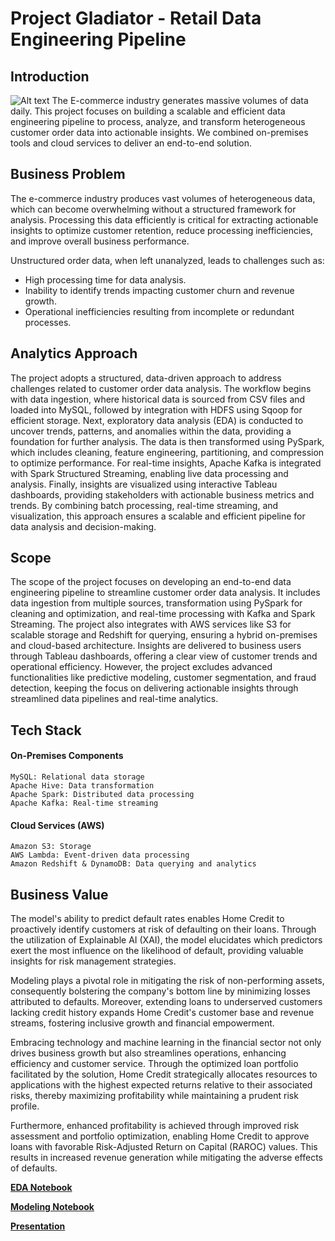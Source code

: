 # Project Gladiator - Retail Data Engineering Pipeline
## Introduction
![Alt text](Line.png)
The E-commerce industry generates massive volumes of data daily. This project focuses on building a scalable and efficient data engineering pipeline to process, analyze, and transform heterogeneous customer order data into actionable insights. We combined on-premises tools and cloud services to deliver an end-to-end solution.

## Business Problem

The e-commerce industry produces vast volumes of heterogeneous data, which can become overwhelming without a structured framework for analysis. Processing this data efficiently is critical for extracting actionable insights to optimize customer retention, reduce processing inefficiencies, and improve overall business performance.

Unstructured order data, when left unanalyzed, leads to challenges such as:
- High processing time for data analysis.
- Inability to identify trends impacting customer churn and revenue growth.
- Operational inefficiencies resulting from incomplete or redundant processes.

## Analytics Approach

The project adopts a structured, data-driven approach to address challenges related to customer order data analysis. The workflow begins with data ingestion, where historical data is sourced from CSV files and loaded into MySQL, followed by integration with HDFS using Sqoop for efficient storage. Next, exploratory data analysis (EDA) is conducted to uncover trends, patterns, and anomalies within the data, providing a foundation for further analysis. The data is then transformed using PySpark, which includes cleaning, feature engineering, partitioning, and compression to optimize performance. For real-time insights, Apache Kafka is integrated with Spark Structured Streaming, enabling live data processing and analysis. Finally, insights are visualized using interactive Tableau dashboards, providing stakeholders with actionable business metrics and trends. By combining batch processing, real-time streaming, and visualization, this approach ensures a scalable and efficient pipeline for data analysis and decision-making.

## Scope

The scope of the project focuses on developing an end-to-end data engineering pipeline to streamline customer order data analysis. It includes data ingestion from multiple sources, transformation using PySpark for cleaning and optimization, and real-time processing with Kafka and Spark Streaming. The project also integrates with AWS services like S3 for scalable storage and Redshift for querying, ensuring a hybrid on-premises and cloud-based architecture. Insights are delivered to business users through Tableau dashboards, offering a clear view of customer trends and operational efficiency. However, the project excludes advanced functionalities like predictive modeling, customer segmentation, and fraud detection, keeping the focus on delivering actionable insights through streamlined data pipelines and real-time analytics.

## Tech Stack
#### On-Premises Components

    MySQL: Relational data storage
    Apache Hive: Data transformation
    Apache Spark: Distributed data processing
    Apache Kafka: Real-time streaming

#### Cloud Services (AWS)

    Amazon S3: Storage
    AWS Lambda: Event-driven data processing
    Amazon Redshift & DynamoDB: Data querying and analytics






## Business Value

The model's ability to predict default rates enables Home Credit to proactively identify customers at risk of defaulting on their loans. Through the utilization of Explainable AI (XAI), the model elucidates which predictors exert the most influence on the likelihood of default, providing valuable insights for risk management strategies.

Modeling plays a pivotal role in mitigating the risk of non-performing assets, consequently bolstering the company's bottom line by minimizing losses attributed to defaults. Moreover, extending loans to underserved customers lacking credit history expands Home Credit's customer base and revenue streams, fostering inclusive growth and financial empowerment.

Embracing technology and machine learning in the financial sector not only drives business growth but also streamlines operations, enhancing efficiency and customer service. Through the optimized loan portfolio facilitated by the solution, Home Credit strategically allocates resources to applications with the highest expected returns relative to their associated risks, thereby maximizing profitability while maintaining a prudent risk profile.

Furthermore, enhanced profitability is achieved through improved risk assessment and portfolio optimization, enabling Home Credit to approve loans with favorable Risk-Adjusted Return on Capital (RAROC) values. This results in increased revenue generation while mitigating the adverse effects of defaults.



**[EDA Notebook](https://github.com/gnair60/Home-Credit-Capstone/blob/main/EDA.ipynb)**

**[Modeling Notebook](https://github.com/gnair60/Home-Credit-Capstone/blob/main/Modelling.ipynb)**

**[Presentation](https://github.com/gnair60/Home-Credit-Capstone/blob/main/Capstone_Presentation.pdf)**
